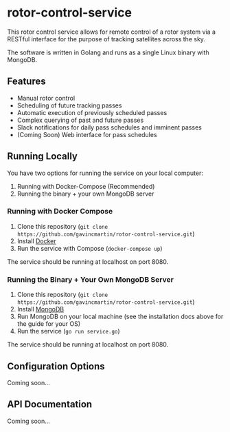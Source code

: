 # rotor-control-service

This rotor control service allows for remote control of a rotor system via a RESTful interface for the purpose of tracking satellites across the sky.

The software is written in Golang and runs as a single Linux binary with MongoDB.

## Features
- Manual rotor control
- Scheduling of future tracking passes
- Automatic execution of previously scheduled passes
- Complex querying of past and future passes
- Slack notifications for daily pass schedules and imminent passes
- (Coming Soon) Web interface for pass schedules


## Running Locally

You have two options for running the service on your local computer:
1) Running with Docker-Compose (Recommended)
2) Running the binary + your own MongoDB server


### Running with Docker Compose
1) Clone this repository (`git clone https://github.com/gavincmartin/rotor-control-service.git`)
2) Install [Docker](https://www.docker.com/products/docker-desktop)
3) Run the service with Compose (`docker-compose up`)

The service should be running at localhost on port 8080.


### Running the Binary + Your Own MongoDB Server
1) Clone this repository (`git clone https://github.com/gavincmartin/rotor-control-service.git`)
2) Install [MongoDB](https://docs.mongodb.com/manual/installation/)
3) Run MongoDB on your local machine (see the installation docs above for the guide for your OS)
4) Run the service (`go run service.go`)

The service should be running at localhost on port 8080.

## Configuration Options
Coming soon...


## API Documentation
Coming soon...
